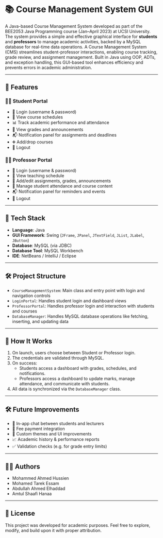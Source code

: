 # 📚 Course Management System GUI
A Java-based Course Management System developed as part of the BEE2053 Java Programming course (Jan–April 2023) at UCSI University. The system provides a simple and effective graphical interface for **students** and **professors** to manage academic activities, backed by a MySQL database for real-time data operations.
A Course Management System (CMS) streamlines student-professor interactions, enabling course tracking, grade review, and assignment management. Built in Java using OOP, ADTs, and exception handling, this GUI-based tool enhances efficiency and prevents errors in academic administration.

---

## 🚀 Features

### 👨‍🎓 Student Portal
- 🔐 Login (username & password)
- 📅 View course schedules
- 📊 Track academic performance and attendance
- 📂 View grades and announcements
- 📬 Notification panel for assignments and deadlines
- ➕ Add/drop courses
- 🚪 Logout

### 👨‍🏫 Professor Portal
- 🔐 Login (username & password)
- 📅 View teaching schedule
- 📝 Add/edit assignments, grades, announcements
- 👥 Manage student attendance and course content
- 📬 Notification panel for reminders and events
- 🚪 Logout

---

## 🧱 Tech Stack

- **Language**: Java  
- **GUI Framework**: Swing (`JFrame`, `JPanel`, `JTextField`, `JList`, `JLabel`, `JButton`)  
- **Database**: MySQL (via JDBC)  
- **Database Tool**: MySQL Workbench  
- **IDE**: NetBeans / IntelliJ / Eclipse

---

## 🛠️ Project Structure

- `CourseManagementSystem`: Main class and entry point with login and navigation controls
- `LoginPortal`: Handles student login and dashboard views
- `ProfessorPortal`: Handles professor login and interaction with students and courses
- `DatabaseManager`: Handles MySQL database operations like fetching, inserting, and updating data

---

## 🧪 How It Works

1. On launch, users choose between Student or Professor login.
2. The credentials are validated through MySQL.
3. On success:
   - Students access a dashboard with grades, schedules, and notifications.
   - Professors access a dashboard to update marks, manage attendance, and communicate with students.
4. All data is synchronized via the `DatabaseManager` class.

---

## 🛠️ Future Improvements

- 💬 In-app chat between students and lecturers
- 🧾 Fee payment integration
- 🎨 Custom themes and UI improvements
- 📈 Academic history & performance reports
- ✅ Validation checks (e.g. for grade entry limits)

---

## 🧑‍💻 Authors

- Mohammed Ahmed Hussien 
- Mohamed Tarek Essam 
- Abdullah Ahmed Elhaddad   
- Amtul Shaafi Hanaa 
---

## 📝 License

This project was developed for academic purposes. Feel free to explore, modify, and build upon it with proper attribution.

